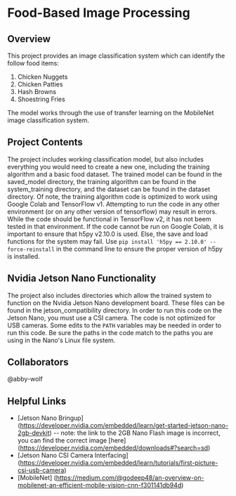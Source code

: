 # Food-Based Image Processing
## Overview
This project provides an image classification system which can identify the follow food items:
  1. Chicken Nuggets
  2. Chicken Patties
  3. Hash Browns
  4. Shoestring Fries

The model works through the use of transfer learning on the MobileNet image classification system.

## Project Contents
The project includes working classification model, but also includes everything you would need to create a new one, including the training algorithm and a basic food dataset. The trained model can be found in the saved_model directory, the training algorithm can be found in the system_training directory, and the dataset can be found in the dataset directory. Of note, the training algorithm code is optimized to work using Google Colab and TensorFlow v1. Attempting to run the code in any other environment (or on any other version of tensorflow) may result in errors. While the code should be functional in TensorFlow v2, it has not beem tested in that environment. If the code cannot be run on Google Colab, it is important to ensure that h5py v2.10.0 is used. Else, the save and load functions for the system may fail. Use ```pip install 'h5py == 2.10.0' --force-reinstall``` in the command line to ensure the proper version of h5py is installed. 

## Nvidia Jetson Nano Functionality
The project also includes directories which allow the trained system to function on the Nvidia Jetson Nano development board. These files can be found in the jetson_compatibility directory. In order to run this code on the Jetson Nano, you must use a CSI camera. The code is not optimized for USB cameras. Some edits to the ```PATH``` variables may be needed in order to run this code. Be sure the paths in the code match to the paths you are using in the Nano's Linux file system.

## Collaborators
@abby-wolf

## Helpful Links
* [Jetson Nano Bringup] (https://developer.nvidia.com/embedded/learn/get-started-jetson-nano-2gb-devkit) -- note: the link to the 2GB Nano Flash image is incorrect, you can find the correct image [here] (https://developer.nvidia.com/embedded/downloads#?search=sd)
* [Jetson Nano CSI Camera Interfacing] (https://developer.nvidia.com/embedded/learn/tutorials/first-picture-csi-usb-camera)
* [MobileNet] (https://medium.com/@godeep48/an-overview-on-mobilenet-an-efficient-mobile-vision-cnn-f301141db94d)
